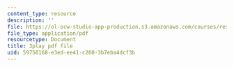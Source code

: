 ```yaml
---
content_type: resource
description: ''
file: https://ol-ocw-studio-app-production.s3.amazonaws.com/courses/res-6-012-introduction-to-probability-spring-2018/59756168e3edee41c2603b7eba4dcf3b_LJuVb-sxzoo.pdf
file_type: application/pdf
resourcetype: Document
title: 3play pdf file
uid: 59756168-e3ed-ee41-c260-3b7eba4dcf3b
---
```

